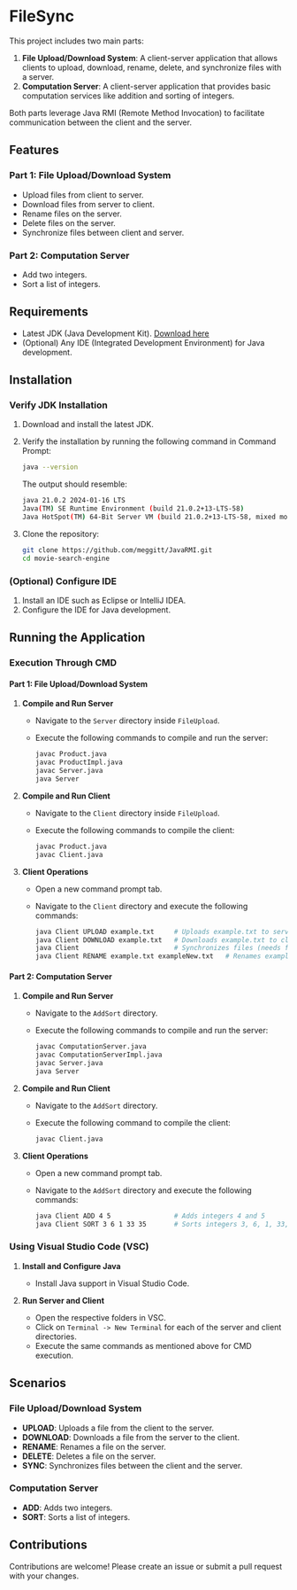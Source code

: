 # FileSync
This project includes two main parts:

1. **File Upload/Download System**: A client-server application that allows clients to upload, download, rename, delete, and synchronize files with a server.
2. **Computation Server**: A client-server application that provides basic computation services like addition and sorting of integers.

Both parts leverage Java RMI (Remote Method Invocation) to facilitate communication between the client and the server.

## Features

### Part 1: File Upload/Download System

- Upload files from client to server.
- Download files from server to client.
- Rename files on the server.
- Delete files on the server.
- Synchronize files between client and server.

### Part 2: Computation Server

- Add two integers.
- Sort a list of integers.

## Requirements

- Latest JDK (Java Development Kit). [Download here](https://www.oracle.com/java/technologies/downloads/)
- (Optional) Any IDE (Integrated Development Environment) for Java development.

## Installation

### Verify JDK Installation

1. Download and install the latest JDK.
2. Verify the installation by running the following command in Command Prompt:

   ```sh
   java --version
   ```

   The output should resemble:

   ```sh
   java 21.0.2 2024-01-16 LTS
   Java(TM) SE Runtime Environment (build 21.0.2+13-LTS-58)
   Java HotSpot(TM) 64-Bit Server VM (build 21.0.2+13-LTS-58, mixed mode, sharing)
3. Clone the repository:
   ```sh
   git clone https://github.com/meggitt/JavaRMI.git
   cd movie-search-engine
   ```


### (Optional) Configure IDE

1. Install an IDE such as Eclipse or IntelliJ IDEA.
2. Configure the IDE for Java development.

## Running the Application

### Execution Through CMD

#### Part 1: File Upload/Download System

1. **Compile and Run Server**
   - Navigate to the `Server` directory inside `FileUpload`.
   - Execute the following commands to compile and run the server:

     ```sh
     javac Product.java
     javac ProductImpl.java
     javac Server.java
     java Server
     ```

2. **Compile and Run Client**
   - Navigate to the `Client` directory inside `FileUpload`.
   - Execute the following commands to compile the client:

     ```sh
     javac Product.java
     javac Client.java
     ```

3. **Client Operations**
   - Open a new command prompt tab.
   - Navigate to the `Client` directory and execute the following commands:

     ```sh
     java Client UPLOAD example.txt     # Uploads example.txt to server_folder
     java Client DOWNLOAD example.txt   # Downloads example.txt to client_folder (downloaded_example.txt)
     java Client                        # Synchronizes files (needs further inputs)
     java Client RENAME example.txt exampleNew.txt   # Renames example.txt to exampleNew.txt on server
     ```

#### Part 2: Computation Server

1. **Compile and Run Server**
   - Navigate to the `AddSort` directory.
   - Execute the following commands to compile and run the server:

     ```sh
     javac ComputationServer.java
     javac ComputationServerImpl.java
     javac Server.java
     java Server
     ```

2. **Compile and Run Client**
   - Navigate to the `AddSort` directory.
   - Execute the following command to compile the client:

     ```sh
     javac Client.java
     ```

3. **Client Operations**
   - Open a new command prompt tab.
   - Navigate to the `AddSort` directory and execute the following commands:

     ```sh
     java Client ADD 4 5                # Adds integers 4 and 5
     java Client SORT 3 6 1 33 35       # Sorts integers 3, 6, 1, 33, 35
     ```

### Using Visual Studio Code (VSC)

1. **Install and Configure Java**
   - Install Java support in Visual Studio Code.

2. **Run Server and Client**
   - Open the respective folders in VSC.
   - Click on `Terminal -> New Terminal` for each of the server and client directories.
   - Execute the same commands as mentioned above for CMD execution.


## Scenarios

### File Upload/Download System

- **UPLOAD**: Uploads a file from the client to the server.
- **DOWNLOAD**: Downloads a file from the server to the client.
- **RENAME**: Renames a file on the server.
- **DELETE**: Deletes a file on the server.
- **SYNC**: Synchronizes files between the client and the server.

### Computation Server

- **ADD**: Adds two integers.
- **SORT**: Sorts a list of integers.

## Contributions

Contributions are welcome! Please create an issue or submit a pull request with your changes.
